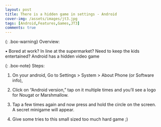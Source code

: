 ```yaml
---
layout: post
title: There is a hidden game in settings - Android
cover-img: /assets/images/jt3.jpg
tags: [Android,Features,Games,JT3]
comments: true
---
```


{: .box-warning}
Overview:

• Bored at work? In line at the supermarket? Need to keep the kids entertained? Android has a hidden video game


{: .box-note}
Steps:

1. On your android, Go to Settings > System > About Phone (or Software info),

2. Click on “Android version,” tap on it multiple times and you’ll see a logo for Nougat or Marshmallow.

3. Tap a few times again and now press and hold the circle on the screen. A secret minigame will appear.

4. Give some tries to this small sized too much hard game ;)

